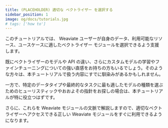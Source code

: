 ```yaml
---
title: (PLACEHOLDER) 適切な ベクトライザー を選択する
sidebar_position: 1
image: og/docs/tutorials.jpg
# tags: ['how to']
---
```


<!-- :::caution This page is under construction.
::: -->

このチュートリアルでは、 Weaviate ユーザーが自身のデータ、利用可能なリソース、ユースケースに適したベクトライザー モジュールを選択できるよう支援します。

既にベクトライザーのモデルや API の違い、さらにカスタムモデルの学習やファインチューニングについての強い直感をお持ちの方もいるでしょう。そのような方々は、本チュートリアルで扱う内容にすでに馴染みがあるかもしれません。

一方で、特定のデータタイプや最終的なタスクに最も適したモデルの種類を選ぶためのヒューリスティックやおおよその指針をお探しの場合は、本チュートリアルが特に役立つはずです。

さらに、これらを Weaviate モジュールの文脈で解説しますので、適切なベクトライザーへアクセスできる正しい Weaviate モジュールをすぐに利用できるようになります。

<!--
## Prerequisites

## Background

## Body

## Summary -->